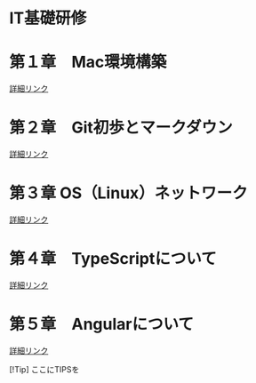 # IT基礎研修
# 第１章　Mac環境構築
[詳細リンク](./chapter1.md)
# 第２章　Git初歩とマークダウン
[詳細リンク](./chapter2.md)
# 第３章 OS（Linux）ネットワーク
[詳細リンク](./chapter3.md)
# 第４章　TypeScriptについて
[詳細リンク](./chapter4.md)
# 第５章　Angularについて
[詳細リンク](./chapter5.md)

[!Tip]
ここにTIPSを
